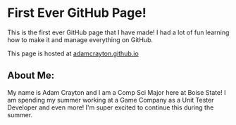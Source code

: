 # First Ever GitHub Page!

This is the first ever GitHub page that I have made! I had a lot of fun learning how to make
it and manage everything on GitHub.

This page is hosted at [adamcrayton.github.io](adamcrayton.github.io)

## About Me:
My name is Adam Crayton and I am a Comp Sci Major here at Boise State! I am spending my summer
working at a Game Company as a Unit Tester Developer and even more! I'm super excited to continue this
during the summer.
